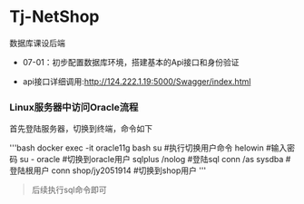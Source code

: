 # Tj-NetShop
数据库课设后端
* 07-01：初步配置数据库环境，搭建基本的Api接口和身份验证

* api接口详细调用:http://124.222.1.19:5000/Swagger/index.html
### Linux服务器中访问Oracle流程
首先登陆服务器，切换到终端，命令如下

'''bash
docker exec -it oracle11g bash
su     #执行切换用户命令
helowin   #输入密码
su - oracle    #切换到oracle用户
sqlplus /nolog    #登陆sql
conn /as sysdba   #登陆根用户
conn shop/jy2051914  #切换到shop用户
'''
> 后续执行sql命令即可
